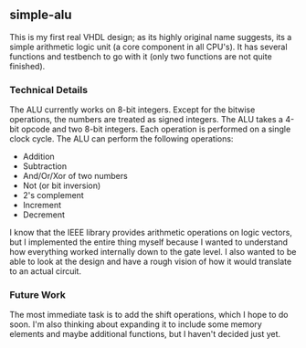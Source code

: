 
## simple-alu

This is my first real VHDL design; as its highly original name suggests, its a simple arithmetic logic unit (a core component in all CPU's). It has several functions and testbench to go with it (only two functions are not quite finished).

### Technical Details

The ALU currently works on 8-bit integers. Except for the bitwise operations, the numbers are treated as signed integers. The ALU takes a 4-bit opcode and two 8-bit integers. Each operation is performed on a single clock cycle. The ALU can perform the following operations:

* Addition
* Subtraction
* And/Or/Xor of two numbers
* Not (or bit inversion)
* 2's complement
* Increment
* Decrement

I know that the IEEE library provides arithmetic operations on logic vectors, but I implemented the entire thing myself because I wanted to understand how everything worked internally down to the gate level. I also wanted to be able to look at the design and have a rough vision of how it would translate to an actual circuit.

### Future Work

The most immediate task is to add the shift operations, which I hope to do soon. I'm also thinking about expanding it to include some memory elements and maybe additional functions, but I haven't decided just yet.


